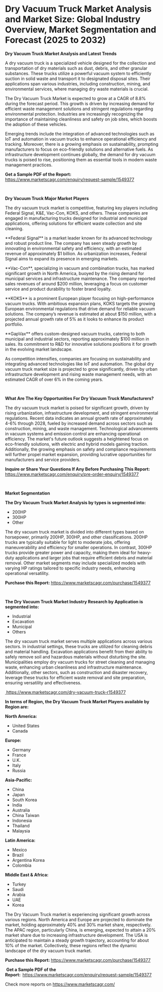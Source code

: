 <p><h1>Dry Vacuum Truck Market Analysis and Market Size: Global Industry Overview, Market Segmentation and Forecast (2025 to 2032)</h1></p><p><strong>Dry Vacuum Truck Market Analysis and Latest Trends</strong></p>
<p><p>A dry vacuum truck is a specialized vehicle designed for the collection and transportation of dry materials such as dust, debris, and other granular substances. These trucks utilize a powerful vacuum system to efficiently suction in solid waste and transport it to designated disposal sites. Their applications span various industries, including construction, mining, and environmental services, where managing dry waste materials is crucial.</p><p>The Dry Vacuum Truck Market is expected to grow at a CAGR of 8.8% during the forecast period. This growth is driven by increasing demand for efficient waste management solutions and stringent regulations regarding environmental protection. Industries are increasingly recognizing the importance of maintaining cleanliness and safety on job sites, which boosts the adoption of these vehicles.</p><p>Emerging trends include the integration of advanced technologies such as IoT and automation in vacuum trucks to enhance operational efficiency and tracking. Moreover, there is a growing emphasis on sustainability, prompting manufacturers to focus on eco-friendly solutions and alternative fuels. As infrastructure development continues globally, the demand for dry vacuum trucks is poised to rise, positioning them as essential tools in modern waste management practices.</p></p>
<p><strong>Get a Sample PDF of the Report:&nbsp;</strong> <a href="https://www.marketscagr.com/enquiry/request-sample/1549377?utm_campaign=3578&utm_medium=2&utm_source=Github&utm_content=ia&utm_term=30032025&utm_id=dry-vacuum-truck">https://www.marketscagr.com/enquiry/request-sample/1549377</a></p>
<p>&nbsp;</p>
<p><strong>Dry Vacuum Truck Major Market Players</strong></p>
<p><p>The dry vacuum truck market is competitive, featuring key players including Federal Signal, K&E, Vac-Con, KOKS, and others. These companies are engaged in manufacturing trucks designed for industrial and municipal applications, offering solutions for efficient waste collection and site cleaning.</p><p>**Federal Signal** is a market leader known for its advanced technology and robust product line. The company has seen steady growth by innovating in environmental safety and efficiency, with an estimated revenue of approximately $1 billion. As urbanization increases, Federal Signal aims to expand its presence in emerging markets.</p><p>**Vac-Con**, specializing in vacuum and combination trucks, has marked significant growth in North America, buoyed by the rising demand for municipal services and infrastructure maintenance. The company reported sales revenues of around $200 million, leveraging a focus on customer service and product durability to foster brand loyalty.</p><p>**KOKS** is a prominent European player focusing on high-performance vacuum trucks. With ambitious expansion plans, KOKS targets the growing European environmental regulations that drive demand for reliable vacuum solutions. The company’s revenue is estimated at about $150 million, with a projected annual growth rate of 5% as it looks to enhance its product portfolio.</p><p>**GapVax** offers custom-designed vacuum trucks, catering to both municipal and industrial sectors, reporting approximately $100 million in sales. Its commitment to R&D for innovative solutions positions it for growth in the evolving market landscape.</p><p>As competition intensifies, companies are focusing on sustainability and integrating advanced technologies like IoT and automation. The global dry vacuum truck market size is projected to grow significantly, driven by urban infrastructure development and rising waste management needs, with an estimated CAGR of over 6% in the coming years.</p></p>
<p>&nbsp;</p>
<p><strong>What Are The Key Opportunities For Dry Vacuum Truck Manufacturers?</strong></p>
<p><p>The dry vacuum truck market is poised for significant growth, driven by rising urbanization, infrastructure development, and stringent environmental regulations. Recent data indicates an annual growth rate of approximately 4-6% through 2028, fueled by increased demand across sectors such as construction, mining, and waste management. Technological advancements in vacuum systems and emission control are enhancing operational efficiency. The market's future outlook suggests a heightened focus on eco-friendly solutions, with electric and hybrid models gaining traction. Additionally, the growing emphasis on safety and compliance requirements will further propel market expansion, providing lucrative opportunities for manufacturers and service providers.</p></p>
<p><strong>Inquire or Share Your Questions If Any Before Purchasing This Report:</strong> <a href="https://www.marketscagr.com/enquiry/pre-order-enquiry/1549377?utm_campaign=3578&utm_medium=2&utm_source=Github&utm_content=ia&utm_term=30032025&utm_id=dry-vacuum-truck">https://www.marketscagr.com/enquiry/pre-order-enquiry/1549377</a></p>
<p>&nbsp;</p>
<p><strong>Market Segmentation</strong></p>
<p><strong>The Dry Vacuum Truck Market Analysis by types is segmented into:</strong></p>
<p><ul><li>200HP</li><li>300HP</li><li>Other</li></ul></p>
<p><p>The dry vacuum truck market is divided into different types based on horsepower, primarily 200HP, 300HP, and other classifications. 200HP trucks are typically suitable for light to moderate jobs, offering maneuverability and efficiency for smaller operations. In contrast, 300HP trucks provide greater power and capacity, making them ideal for heavy-duty applications and larger jobs that require efficient debris and material removal. Other market segments may include specialized models with varying HP ratings tailored to specific industry needs, enhancing operational versatility.</p></p>
<p><strong>Purchase this Report:&nbsp;</strong><a href="https://www.marketscagr.com/purchase/1549377?utm_campaign=3578&utm_medium=2&utm_source=Github&utm_content=ia&utm_term=30032025&utm_id=dry-vacuum-truck">https://www.marketscagr.com/purchase/1549377</a></p>
<p>&nbsp;</p>
<p><strong>The Dry Vacuum Truck Market Industry Research by Application is segmented into:</strong></p>
<p><ul><li>Industrial</li><li>Excavation</li><li>Municipal</li><li>Others</li></ul></p>
<p><p>The dry vacuum truck market serves multiple applications across various sectors. In industrial settings, these trucks are utilized for cleaning debris and material handling. Excavation applications benefit from their ability to safely remove soil and hazardous materials without disturbing the site. Municipalities employ dry vacuum trucks for street cleaning and managing waste, enhancing urban cleanliness and infrastructure maintenance. Additionally, other sectors, such as construction and disaster recovery, leverage these trucks for efficient waste removal and site preparation, ensuring versatility and effectiveness.</p></p>
<p><a href="https://www.marketscagr.com/dry-vacuum-truck-r1549377?utm_campaign=3578&utm_medium=2&utm_source=Github&utm_content=ia&utm_term=30032025&utm_id=dry-vacuum-truck">&nbsp;https://www.marketscagr.com/dry-vacuum-truck-r1549377</a></p>
<p><strong>In terms of Region, the Dry Vacuum Truck Market Players available by Region are:</strong></p>
<p>
    <p> <strong> North America: </strong>
        <ul>
            <li>United States</li>
            <li>Canada</li>
        </ul>
        </p> 
    <p> <strong> Europe: </strong>
        <ul>
            <li>Germany</li>
            <li>France</li>
            <li>U.K.</li>
            <li>Italy</li>
            <li>Russia</li>
        </ul>
        </p> 
    <p> <strong> Asia-Pacific: </strong>
        <ul>
            <li>China</li>
            <li>Japan</li>
            <li>South Korea</li>
            <li>India</li>
            <li>Australia</li>
            <li>China Taiwan</li>
            <li>Indonesia</li>
            <li>Thailand</li>
            <li>Malaysia</li>
        </ul>
        </p> 
    <p> <strong> Latin America: </strong>
        <ul>
            <li>Mexico</li>
            <li>Brazil</li>
            <li>Argentina Korea</li>
            <li>Colombia</li>
        </ul>
        </p> 
    <p> <strong> Middle East & Africa: </strong>
        <ul>
            <li>Turkey</li>
            <li>Saudi</li>
            <li>Arabia</li>
            <li>UAE</li>
            <li>Korea</li>
        </ul>
    </p>
    </p>
<p><p>The Dry Vacuum Truck market is experiencing significant growth across various regions. North America and Europe are projected to dominate the market, holding approximately 40% and 30% market share, respectively. The APAC region, particularly China, is emerging, expected to attain a 20% market share due to increasing infrastructure development. The USA is anticipated to maintain a steady growth trajectory, accounting for about 10% of the market. Collectively, these regions reflect the dynamic landscape of the dry vacuum truck market.</p></p>
<p><strong>Purchase this Report: </strong><a href="https://www.marketscagr.com/purchase/1549377?utm_campaign=3578&utm_medium=2&utm_source=Github&utm_content=ia&utm_term=30032025&utm_id=dry-vacuum-truck">https://www.marketscagr.com/purchase/1549377</a></p>
<p>&nbsp;<strong>Get a Sample PDF of the Report:&nbsp;&nbsp;</strong><a href="https://www.marketscagr.com/enquiry/request-sample/1549377?utm_campaign=3578&utm_medium=2&utm_source=Github&utm_content=ia&utm_term=30032025&utm_id=dry-vacuum-truck">https://www.marketscagr.com/enquiry/request-sample/1549377</a></p>
<p><strong></strong></p>
<p>Check more reports on <a href="https://www.marketscagr.com/?utm_campaign=3578&utm_medium=2&utm_source=Github&utm_content=ia&utm_term=30032025&utm_id=dry-vacuum-truck">https://www.marketscagr.com/</a></p>